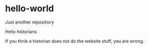 # hello-world
Just another repositiory

Hello historians

If you thnik a historian does not do the website stuff, you are wrong.
